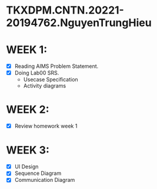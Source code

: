 # TKXDPM.CNTN.20221-20194762.NguyenTrungHieu
# WEEK 1:
- [x] Reading AIMS Problem Statement.
- [x] Doing Lab00 SRS.
  - Usecase Specification
  - Activity diagrams
 # WEEK 2:
 - [x] Review homework week 1
 # WEEK 3:
 - [x] UI Design
 - [x] Sequence Diagram
 - [x] Communication Diagram
